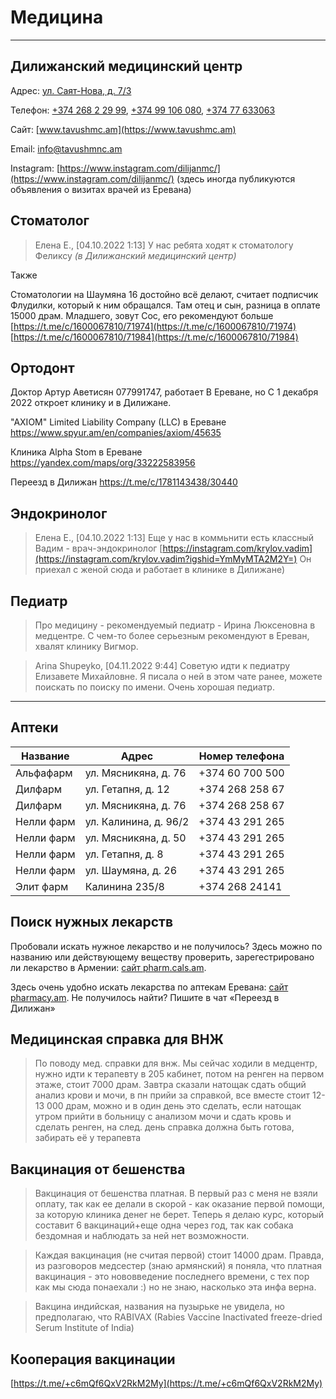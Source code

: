 # Медицина

---

## Дилижанский медицинский центр

Адрес: [ул. Саят-Нова, д. 7/3](https://goo.gl/maps/eu39iFx9XNZcr4cb8)

Телефон: [+374 268 2 29 99](tel:+37426822999), [+374 99 106 080](tel:+37499106080), [+374 77 633063](tel:+37477633063)

Сайт: [www.tavushmc.am](https://www.tavushmc.am)

Email: [info@tavushmnc.am](mailto:info@tavushmc.ru)

Instagram: [https://www.instagram.com/dilijanmc/](https://www.instagram.com/dilijanmc/) (здесь иногда публикуются объявления о визитах врачей из Еревана)

## Стоматолог

> Елена Е., [04.10.2022 1:13]
У нас ребята ходят к стоматологу Феликсу *(в Дилижанский медицинский центр)*
> 

Также

Стоматологии на Шаумяна 16 достойно всё делают, считает подписчик Флудилки, который к ним обращался. Там отец и сын, разница в оплате 15000 драм. Младшего, зовут Сос, его рекомендуют больше
[https://t.me/c/1600067810/71974](https://t.me/c/1600067810/71974)
[https://t.me/c/1600067810/71984](https://t.me/c/1600067810/71984)

## Ортодонт

Доктор Артур Аветисян 077991747, работает В Ереване, но С 1 декабря 2022 откроет клинику и в Дилижане.

"AXIOM" Limited Liability Company (LLC) в Ереване
https://www.spyur.am/en/companies/axiom/45635

Клиника Alpha Stom в Ереване
https://yandex.com/maps/org/33222583956

Переезд в Дилижан
https://t.me/c/1781143438/30440

## Эндокринолог

> Елена Е., [04.10.2022 1:13]
Еще у нас в коммьнити есть классный Вадим - врач-эндокринолог [https://instagram.com/krylov.vadim](https://instagram.com/krylov.vadim?igshid=YmMyMTA2M2Y=)
Он приехал с женой сюда и работает в клинике в Дилижане)
> 

## Педиатр

> Про медицину - рекомендуемый педиатр - Ирина Люксеновна в медцентре. С чем-то более серьезным рекомендуют в Ереван, хвалят клинику Вигмор.
> 

> Arina Shupeyko, [04.11.2022 9:44]
Советую идти к педиатру Елизавете Михайловне. Я писала о ней в этом чате ранее, можете поискать по поиску по имени. Очень хорошая педиатр.
> 

---

## Аптеки

| Название | Адрес | Номер телефона |
| --- | --- | --- |
| Альфафарм | ул. Мясникяна, д. 76 | +374 60 700 500 |
| Дилфарм | ул. Гетапня, д. 12 | +374 268 258 67 |
| Дилфарм | ул. Мясникяна, д. 76 | +374 268 258 67 |
| Нелли фарм | ул. Калинина, д. 96/2 | +374 43 291 265 |
| Нелли фарм | ул. Мясникяна, д. 50 | +374 43 291 265 |
| Нелли фарм | ул. Гетапня, д. 8 | +374 43 291 265 |
| Нелли фарм | ул. Шаумяна, д. 26 | +374 43 291 265 |
| Элит фарм | Калинина 235/8 | +374 268 24141 |

## Поиск нужных лекарств

Пробовали искать нужное лекарство и не получилось? Здесь можно по названию или действующему веществу проверить, зарегестрировано ли лекарство в Армении: [сайт pharm.cals.am](http://pharm.cals.am/pharm/drug_images/index.php).

Здесь очень удобно искать лекарства по аптекам Еревана: [сайт pharmacy.am](https://pharmacy.am/?inc=preparat&search=%D0%94%D0%95%D0%9F%D0%90%D0%9A%D0%98%D0%9D). Не получилось найти? Пишите в чат «Переезд в Дилижан»

## Медицинская справка для ВНЖ

> По поводу мед. справки для внж. Мы сейчас ходили в медцентр, нужно идти к терапевту в 205 кабинет, потом на ренген на первом этаже, стоит 7000 драм. Завтра сказали натощак сдать общий анализ крови и мочи, в пн прийи за справкой, все вместе стоит 12-13 000 драм, можно и в один день это сделать, если натощак утром прийти в больницу с анализом мочи и сдать кровь и сделать ренген, на след. день справка должна быть готова, забирать её у терапевта
> 

## Вакцинация от бешенства

> Вакцинация от бешенства платная. В первый раз с меня не взяли оплату, так как ее делали в скорой - как оказание первой помощи, за которую клиника денег не берет. Теперь я делаю курс, который составит 6 вакцинаций+еще одна через год, так как собака бездомная и наблюдать за ней нет возможности.
> 

> Каждая вакцинация (не считая первой) стоит 14000 драм. Правда, из разговоров медсестер (знаю армянский) я поняла, что платная вакцинация - это нововведение последнего времени, с тех пор как мы сюда понаехали :) но не знаю, насколько эта инфа верна.
> 

> Вакцина индийская, названия на пузырьке не увидела, но предполагаю, что RABIVAX (Rabies Vaccine Inactivated freeze-dried Serum Institute of India)
> 

## Кооперация вакцинации

[https://t.me/+c6mQf6QxV2RkM2My](https://t.me/+c6mQf6QxV2RkM2My)

